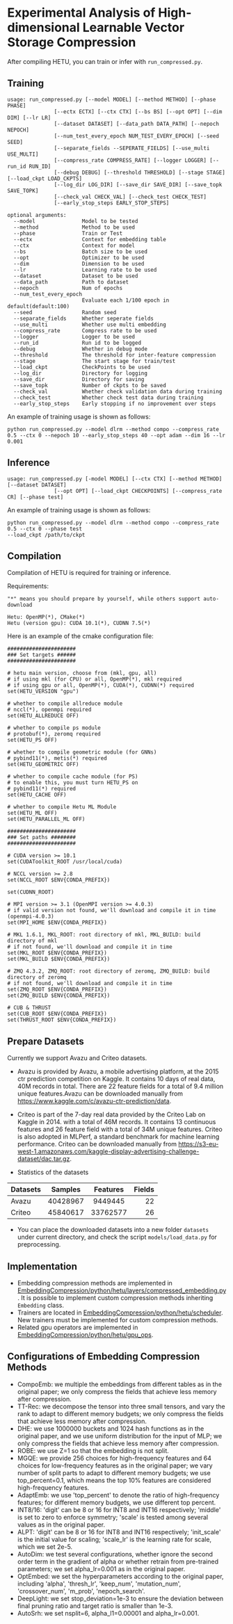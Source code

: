 # Experimental Analysis of High-dimensional Learnable Vector Storage Compression

After compiling HETU, you can train or infer with `run_compressed.py`.

## Training
```
usage: run_compressed.py [--model MODEL] [--method METHOD] [--phase PHASE]
               [--ectx ECTX] [--ctx CTX] [--bs BS] [--opt OPT] [--dim DIM] [--lr LR]
               [--dataset DATASET] [--data_path DATA_PATH] [--nepoch NEPOCH] 
               [--num_test_every_epoch NUM_TEST_EVERY_EPOCH] [--seed SEED] 
               [--separate_fields --SEPERATE_FIELDS] [--use_multi USE_MULTI]
               [--compress_rate COMPRESS_RATE] [--logger LOGGER] [--run_id RUN_ID]
               [--debug DEBUG] [--threshold THRESHOLD] [--stage STAGE] [--load_ckpt LOAD_CKPTS]
               [--log_dir LOG_DIR] [--save_dir SAVE_DIR] [--save_topk SAVE_TOPK] 
               [--check_val CHECK_VAL] [--check_test CHECK_TEST] 
               [--early_stop_steps EARLY_STOP_STEPS]
               
optional arguments:
  --model               Model to be tested
  --method              Method to be used
  --phase               Train or Test
  --ectx                Context for embedding table
  --ctx                 Context for model
  --bs                  Batch size to be used
  --opt                 Optimizer to be used
  --dim                 Dimension to be used
  --lr                  Learning rate to be used
  --dataset             Dataset to be used 
  --data_path           Path to dataset
  --nepoch              Num of epochs 
  --num_test_every_epoch
                        Evaluate each 1/100 epoch in default(default:100)
  --seed                Random seed
  --separate_fields     Whether seperate fields
  --use_multi           Whether use multi embedding
  --compress_rate       Compress rate to be used
  --logger              Logger to be used
  --run_id              Run id to be logged
  --debug               Whether in debug mode
  --threshold           The threshold for inter-feature compression
  --stage               The start stage for train/test
  --load_ckpt           CheckPoints to be used
  --log_dir             Directory for logging
  --save_dir            Directory for saving
  --save_topk           Number of ckpts to be saved
  --check_val           Whether check validation data during training
  --check_test          Whether check test data during training
  --early_stop_steps    Early stopping if no improvement over steps
```
An example of training usage is shown as follows:
```
python run_compressed.py --model dlrm --method compo --compress_rate 0.5 --ctx 0 --nepoch 10 --early_stop_steps 40 --opt adam --dim 16 --lr 0.001 
```

## Inference
```
usage: run_compressed.py [-model MODEL] [--ctx CTX] [--method METHOD] [--dataset DATASET]
               [--opt OPT] [--load_ckpt CHECKPOINTS] [--compress_rate CR] [--phase test]

```
An example of training usage is shown as follows:
```
python run_compressed.py --model dlrm --method compo --compress_rate 0.5 --ctx 0 --phase test
--load_ckpt /path/to/ckpt
```


## Compilation
Compilation of HETU is required for training or inference.

Requirements:
  ```
  "*" means you should prepare by yourself, while others support auto-download
  
  Hetu: OpenMP(*), CMake(*)
  Hetu (version gpu): CUDA 10.1(*), CUDNN 7.5(*)

  ```

Here is an example of the cmake configuration file:
```
######################
### Set targets ######
######################

# hetu main version, choose from (mkl, gpu, all)
# if using mkl (for CPU) or all, OpenMP(*), mkl required
# if using gpu or all, OpenMP(*), CUDA(*), CUDNN(*) required
set(HETU_VERSION "gpu")

# whether to compile allreduce module
# nccl(*), openmpi required
set(HETU_ALLREDUCE OFF)

# whether to compile ps module
# protobuf(*), zeromq required
set(HETU_PS OFF)

# whether to compile geometric module (for GNNs)
# pybind11(*), metis(*) required
set(HETU_GEOMETRIC OFF)

# whether to compile cache module (for PS)
# to enable this, you must turn HETU_PS on
# pybind11(*) required
set(HETU_CACHE OFF)

# whether to compile Hetu ML Module
set(HETU_ML OFF)
set(HETU_PARALLEL_ML OFF)

######################
### Set paths ########
######################

# CUDA version >= 10.1
set(CUDAToolkit_ROOT /usr/local/cuda)

# NCCL version >= 2.8
set(NCCL_ROOT $ENV{CONDA_PREFIX})

set(CUDNN_ROOT)

# MPI version >= 3.1 (OpenMPI version >= 4.0.3)
# if valid version not found, we'll download and compile it in time (openmpi-4.0.3)
set(MPI_HOME $ENV{CONDA_PREFIX})

# MKL 1.6.1, MKL_ROOT: root directory of mkl, MKL_BUILD: build directory of mkl
# if not found, we'll download and compile it in time
set(MKL_ROOT $ENV{CONDA_PREFIX})
set(MKL_BUILD $ENV{CONDA_PREFIX})

# ZMQ 4.3.2, ZMQ_ROOT: root directory of zeromq, ZMQ_BUILD: build directory of zeromq
# if not found, we'll download and compile it in time
set(ZMQ_ROOT $ENV{CONDA_PREFIX})
set(ZMQ_BUILD $ENV{CONDA_PREFIX})

# CUB & THRUST
set(CUB_ROOT $ENV{CONDA_PREFIX})
set(THRUST_ROOT $ENV{CONDA_PREFIX})

```


## Prepare Datasets
Currently we support Avazu and Criteo datasets.

  - Avazu is provided by Avazu, a mobile advertising platform, at the 2015 ctr prediction competition on Kaggle. It contains 10 days of real data, 40M records in total. There are 22 feature fields for a total of 9.4 million unique features.Avazu can be downloaded manually from https://www.kaggle.com/c/avazu-ctr-prediction/data.

  - Criteo is part of the 7-day real data provided by the Criteo Lab on Kaggle in 2014. with a total of 46M records. It contains 13 continuous features and 26 feature field with a total of 34M unique features. Criteo is also adopted in MLPerf, a standard benchmark for machine learning performance. Criteo can be downloaded manually from 
  https://s3-eu-west-1.amazonaws.com/kaggle-display-advertising-challenge-dataset/dac.tar.gz.

  - Statistics of the datasets

  | Datasets        | Samples          | Features    | Fields |
  | ------------- |:-------------:|:-----:| -------:|
  | Avazu      | 40428967      | 9449445   | 22 |
  | Criteo     | 45840617      | 33762577  | 26  |


- You can place the downloaded datasets into a new folder `datasets` under current directory, and check the script `models/load_data.py` for preprocessing.

## Implementation

* Embedding compression methods are implemented in [EmbeddingCompression/python/hetu/layers/compressed_embedding.py](https://github.com/Anonymous-222/EmbeddingCompression/blob/embedmem/python/hetu/layers/compressed_embedding.py). It is possible to implement custom compression methods inheriting `Embedding` class.
* Trainers are located in [EmbeddingCompression/python/hetu/scheduler](https://github.com/Anonymous-222/EmbeddingCompression/tree/embedmem/python/hetu/scheduler). New trainers must be implemented for custom compression methods.
* Related gpu operators are implemented in [EmbeddingCompression/python/hetu/gpu_ops](https://github.com/Anonymous-222/EmbeddingCompression/tree/embedmem/python/hetu/gpu_ops).


## Configurations of Embedding Compression Methods
- CompoEmb: we multiple the embeddings from different tables as in the original paper; we only compress the fields that achieve less memory after compression.
- TT-Rec: we decompose the tensor into three small tensors, and vary the rank to adapt to different memory budgets; we only compress the fields that achieve less memory after compression.
- DHE: we use 1000000 buckets and 1024 hash functions as in the original paper, and we use uniform distribution for the input of MLP; we only compress the fields that achieve less memory after compression.
- ROBE: we use Z=1 so that the embedding is not split.
- MGQE: we provide 256 choices for high-frequency features and 64 choices for low-frequency features as in the original paper; we vary number of split parts to adapt to different memory budgets; we use top_percent=0.1, which means the top 10% features are considered high-frequency features.
- AdaptEmb: we use 'top_percent' to denote the ratio of high-frequency features; for different memory budgets, we use different top percent.
- INT8/16: 'digit' can be 8 or 16 for INT8 and INT16 respectively; 'middle' is set to zero to enforce symmetry; 'scale' is tested among several values as in the original paper.
- ALPT: 'digit' can be 8 or 16 for INT8 and INT16 respectively; 'init_scale' is the initial value for scaling; 'scale_lr' is the learning rate for scale, which we set 2e-5.
- AutoDim: we test several configurations, whether ignore the second order term in the gradient of alpha or whether retrain from pre-trained parameters; we set alpha_lr=0.001 as in the original paper.
- OptEmbed: we set the hyperparameters according to the original paper, including 'alpha', 'thresh_lr', 'keep_num', 'mutation_num', 'crossover_num', 'm_prob', 'nepoch_search'.
- DeepLight: we set stop_deviation=1e-3 to ensure the deviation between final pruning ratio and target ratio is smaller than 1e-3.
- AutoSrh: we set nsplit=6, alpha_l1=0.00001 and alpha_lr=0.001.


